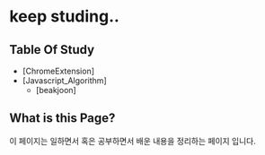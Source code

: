 # keep studing..  
## Table Of Study
* [ChromeExtension]  
* [Javascript_Algorithm]
  * [beakjoon]
  
## What is this Page?  
이 페이지는 일하면서 혹은 공부하면서 배운 내용을 정리하는 페이지 입니다.


